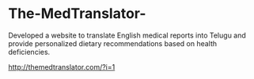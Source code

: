 # The-MedTranslator-
Developed a website to translate English medical reports into Telugu and provide personalized dietary recommendations based on health deficiencies.


http://themedtranslator.com/?i=1